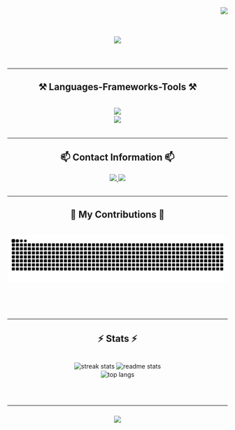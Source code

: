 <img align="right" src="https://visitor-badge.laobi.icu/badge?page_id=ptthanh02.ptthanh02" />
<br>
<h1 align="center">
    <img src="https://readme-typing-svg.herokuapp.com?font=Righteous&size=35&center=true&vCenter=true&width=600&height=70&duration=4000&lines=Welcome+to+my+github+profile!+%F0%9F%91%8B" />
</h1>

<br/>
<hr/>

<h2 align="center">⚒️ Languages-Frameworks-Tools ⚒️</h2>
<br/>
<div align="center">
    <img src="https://skillicons.dev/icons?i=vscode,md,github,figma,git,docker" /><br>
    <img src="https://skillicons.dev/icons?i=python,tensorflow,java,c,cpp,mysql,flask,django,html,bootstrap,css" /><br>
</div>

<br/>
<hr/>

<h2 align="center">📫  Contact Information  📫</h2>

<div align="center"> 
  <a href="mailto:tien.thanh.info22@gmail.com">
    <img src="https://img.shields.io/badge/Gmail-D14836?style=for-the-badge&logo=gmail&logoColor=white" />
  </a>
  <a href="https://www.linkedin.com/in/ph%E1%BA%A1m-ti%E1%BA%BFn-th%C3%A0nh-87aa55287/" target="_blank">
    <img src="https://img.shields.io/badge/LinkedIn-0077B5?style=for-the-badge&logo=linkedin&logoColor=white" target="_blank" />
  </a>
</div>

<br/>
<hr/>

<div align="center">
  <h2>🐍 My Contributions 🐍</h2>
  <br>
  <img alt="snake eating my contributions" src="https://raw.githubusercontent.com/ptthanh02/ptthanh02/output/github-contribution-grid-snake.svg" />
  
  <br/><br/><br/>

<hr/>
<h2 align="center">⚡ Stats ⚡</h2>
<br>
<div align=center>
  <img width=390 src="https://streak-stats.demolab.com/?user=ptthanh02&count_private=true&theme=react&border_radius=10" alt="streak stats"/>
  <img width=390 src="https://github-readme-stats.vercel.app/api?username=ptthanh02&count_private=true&show_icons=true&theme=react&rank_icon=github&border_radius=10" alt="readme stats" />
  <br/>
  <img width=325 align="center" src="https://github-readme-stats.vercel.app/api/top-langs/?username=ptthanh02&hide=HTML&langs_count=8&layout=compact&theme=react&border_radius=10&size_weight=0.5&count_weight=0.5&exclude_repo=github-readme-stats" alt="top langs" />
</div>

<br/><br/>
<hr/>

<h3 align="center">
    <img src="https://readme-typing-svg.herokuapp.com/?font=Righteous&size=25&center=true&vCenter=true&width=500&height=70&duration=4000&lines=Thanks+for+visiting!+✌️:)">
</h3>
<br>
